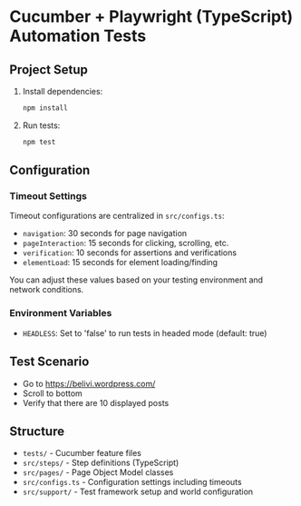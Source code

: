 # Cucumber + Playwright (TypeScript) Automation Tests

## Project Setup

1. Install dependencies:
   ```powershell
   npm install
   ```
2. Run tests:
   ```powershell
   npm test
   ```

## Configuration

### Timeout Settings
Timeout configurations are centralized in `src/configs.ts`:
- `navigation`: 30 seconds for page navigation
- `pageInteraction`: 15 seconds for clicking, scrolling, etc.
- `verification`: 10 seconds for assertions and verifications
- `elementLoad`: 15 seconds for element loading/finding

You can adjust these values based on your testing environment and network conditions.

### Environment Variables
- `HEADLESS`: Set to 'false' to run tests in headed mode (default: true)

## Test Scenario
- Go to https://belivi.wordpress.com/
- Scroll to bottom
- Verify that there are 10 displayed posts

## Structure
- `tests/` - Cucumber feature files
- `src/steps/` - Step definitions (TypeScript)
- `src/pages/` - Page Object Model classes
- `src/configs.ts` - Configuration settings including timeouts
- `src/support/` - Test framework setup and world configuration
